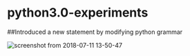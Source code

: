# python3.0-experiments

##Introduced a new statement by modifying python grammar

![screenshot from 2018-07-11 13-50-47](https://user-images.githubusercontent.com/26605645/42559675-64bd640c-8512-11e8-9cae-092f504849e8.png)

